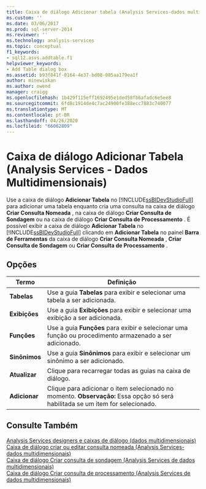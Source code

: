 ```yaml
---
title: Caixa de diálogo Adicionar tabela (Analysis Services-dados multidimensionais) | Microsoft Docs
ms.custom: ''
ms.date: 03/06/2017
ms.prod: sql-server-2014
ms.reviewer: ''
ms.technology: analysis-services
ms.topic: conceptual
f1_keywords:
- sql12.asvs.addtable.f1
helpviewer_keywords:
- Add Table dialog box
ms.assetid: b93f841f-0164-4e37-bd08-085aa179ea1f
author: minewiskan
ms.author: owend
manager: craigg
ms.openlocfilehash: 1b429f115eff1692495e1ded58fb6afadc6e5ee8
ms.sourcegitcommit: 6fd8c1914de4c7ac24900fe388ecc7883c740077
ms.translationtype: MT
ms.contentlocale: pt-BR
ms.lasthandoff: 04/26/2020
ms.locfileid: "66062809"
---
```

# <a name="add-table-dialog-box-analysis-services---multidimensional-data"></a>Caixa de diálogo Adicionar Tabela (Analysis Services - Dados Multidimensionais)
  Use a caixa de diálogo **Adicionar Tabela** no [!INCLUDE[ssBIDevStudioFull](../includes/ssbidevstudiofull-md.md)] para adicionar uma tabela enquanto cria uma consulta na caixa de diálogo **Criar Consulta Nomeada** , na caixa de diálogo **Criar Consulta de Sondagem** ou na caixa de diálogo **Criar Consulta de Processamento** . É possível exibir a caixa de diálogo **Adicionar Tabela** no [!INCLUDE[ssBIDevStudioFull](../includes/ssbidevstudiofull-md.md)] clicando em **Adicionar Tabela** no painel **Barra de Ferramentas** da caixa de diálogo **Criar Consulta Nomeada** , **Criar Consulta de Sondagem** ou **Criar Consulta de Processamento** .  
  
## <a name="options"></a>Opções  
  
|Termo|Definição|  
|----------|----------------|  
|**Tabelas**|Use a guia **Tabelas** para exibir e selecionar uma tabela a ser adicionada.|  
|**Exibições**|Use a guia **Exibições** para exibir e selecionar uma exibição a ser adicionada.|  
|**Funções**|Use a guia **Funções** para exibir e selecionar uma função ou procedimento armazenado a ser adicionado.|  
|**Sinônimos**|Use a guia **Sinônimos** para exibir e selecionar um sinônimo a ser adicionado.|  
|**Atualizar**|Clique para recarregar todas as guias na caixa de diálogo.|  
|**Adicionar**|Clique para adicionar o item selecionado no momento. **Observação:**  Essa opção só será habilitada se um item for selecionado.|  
  
## <a name="see-also"></a>Consulte Também  
 [Analysis Services designers e caixas de diálogo &#40;dados multidimensionais&#41;](analysis-services-designers-and-dialog-boxes-multidimensional-data.md)   
 [Caixa de diálogo criar ou editar consulta nomeada &#40;Analysis Services-dados multidimensionais&#41;](create-or-edit-named-query-dialog-box-analysis-services-multidimensional-data.md)   
 [Caixa de diálogo Criar consulta de sondagem &#40;Analysis Services de dados multidimensionais&#41;](create-polling-query-dialog-box-analysis-services-multidimensional-data.md)   
 [Caixa de diálogo Criar consulta de processamento &#40;Analysis Services de dados multidimensionais&#41;](create-processing-query-dialog-box-analysis-services-multidimensional-data.md)  
  
  
